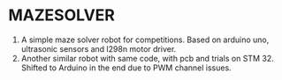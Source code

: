 # MAZESOLVER
1. A simple maze solver robot for competitions.
   Based on arduino uno, ultrasonic sensors and l298n motor driver.
2. Another similar robot with same code, with pcb and trials on STM 32.
   Shifted to Arduino in the end due to PWM channel issues.



